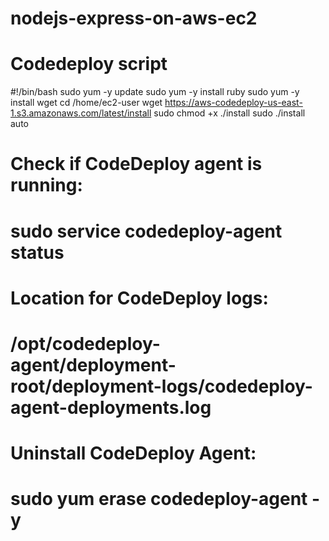 # nodejs-express-on-aws-ec2

# Codedeploy script

#!/bin/bash
sudo yum -y update
sudo yum -y install ruby
sudo yum -y install wget
cd /home/ec2-user
wget https://aws-codedeploy-us-east-1.s3.amazonaws.com/latest/install
sudo chmod +x ./install
sudo ./install auto


# Check if CodeDeploy agent is running:

# sudo service codedeploy-agent status


# Location for CodeDeploy logs:

# /opt/codedeploy-agent/deployment-root/deployment-logs/codedeploy-agent-deployments.log


# Uninstall CodeDeploy Agent:

# sudo yum erase codedeploy-agent -y
